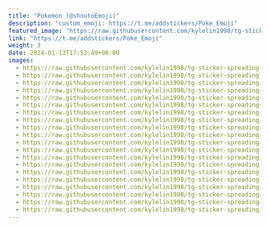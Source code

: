 ```yaml
---
title: "Pokemon (@shoutoEmoji)"
description: "custom_emoji: https://t.me/addstickers/Poke_Emoji"
featured_image: "https://raw.githubusercontent.com/kylelin1998/tg-sticker-spreading-worldwide-images/main/img/19be7d99-8a7c-4cd7-9321-19fbbf6af14b.jpg"
link: "https://t.me/addstickers/Poke_Emoji"
weight: 3
date: 2024-01-13T17:53:49+08:00
images:
  - https://raw.githubusercontent.com/kylelin1998/tg-sticker-spreading-worldwide-images/main/img/19be7d99-8a7c-4cd7-9321-19fbbf6af14b.jpg
  - https://raw.githubusercontent.com/kylelin1998/tg-sticker-spreading-worldwide-images/main/img/ec3d7a0e-81f2-4b82-a535-a95fd6f7e9da.jpg
  - https://raw.githubusercontent.com/kylelin1998/tg-sticker-spreading-worldwide-images/main/img/b2619baa-69af-44c3-85d8-ebd55b6c570c.jpg
  - https://raw.githubusercontent.com/kylelin1998/tg-sticker-spreading-worldwide-images/main/img/e5dd3c94-5a29-4363-a68e-576c391d175e.jpg
  - https://raw.githubusercontent.com/kylelin1998/tg-sticker-spreading-worldwide-images/main/img/c92494a7-9980-4bce-a8c6-524043155b9d.jpg
  - https://raw.githubusercontent.com/kylelin1998/tg-sticker-spreading-worldwide-images/main/img/6a05bbb8-ef62-4b0e-b44a-b746db017675.jpg
  - https://raw.githubusercontent.com/kylelin1998/tg-sticker-spreading-worldwide-images/main/img/695b1c88-a987-4924-b720-544a96eb43cd.jpg
  - https://raw.githubusercontent.com/kylelin1998/tg-sticker-spreading-worldwide-images/main/img/dad9e692-3654-4b22-a1fe-dd0859016157.jpg
  - https://raw.githubusercontent.com/kylelin1998/tg-sticker-spreading-worldwide-images/main/img/80f1d8f1-282e-4bdc-b027-89a29a3bb02b.jpg
  - https://raw.githubusercontent.com/kylelin1998/tg-sticker-spreading-worldwide-images/main/img/acf198fd-7e49-42d6-99ad-b92a93b1c141.jpg
  - https://raw.githubusercontent.com/kylelin1998/tg-sticker-spreading-worldwide-images/main/img/e7a37edc-8759-4ca9-bba9-67e55273bae3.jpg
  - https://raw.githubusercontent.com/kylelin1998/tg-sticker-spreading-worldwide-images/main/img/035ad509-060c-4789-b517-2acce3aac3ec.jpg
  - https://raw.githubusercontent.com/kylelin1998/tg-sticker-spreading-worldwide-images/main/img/a66aada4-f290-4d00-8778-dc2084a33798.jpg
  - https://raw.githubusercontent.com/kylelin1998/tg-sticker-spreading-worldwide-images/main/img/796cfcaa-0608-482c-b3f0-e53f2448bfce.jpg
  - https://raw.githubusercontent.com/kylelin1998/tg-sticker-spreading-worldwide-images/main/img/d39de8ac-937a-4221-aba0-5f10f4c3b24e.jpg
  - https://raw.githubusercontent.com/kylelin1998/tg-sticker-spreading-worldwide-images/main/img/0f9d1070-804e-4a53-82ce-b1fe23b460e8.jpg
  - https://raw.githubusercontent.com/kylelin1998/tg-sticker-spreading-worldwide-images/main/img/f9404a99-677c-42bb-9160-a3430fad5f62.jpg
  - https://raw.githubusercontent.com/kylelin1998/tg-sticker-spreading-worldwide-images/main/img/ad9b3f8f-120e-4d69-b93e-0798216892d8.jpg
  - https://raw.githubusercontent.com/kylelin1998/tg-sticker-spreading-worldwide-images/main/img/adcfd8eb-4e3c-4d84-a333-675c10d7a6d7.jpg
  - https://raw.githubusercontent.com/kylelin1998/tg-sticker-spreading-worldwide-images/main/img/20e7e74e-f964-48b8-a6c8-2fd2cf96b607.jpg
---
```

